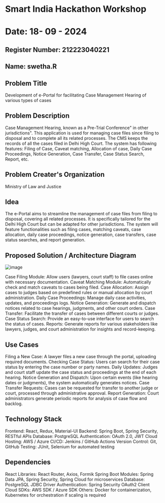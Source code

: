 # Smart India Hackathon Workshop
# Date: 18- 09 - 2024
## Register Number: 212223040221
## Name: swetha.R
## Problem Title
Development of e-Portal for facilitating Case Management Hearing of various types of cases
## Problem Description
Case Management Hearing, known as a Pre-Trial Conference" in other jurisdictions". This application is used for managing case files since filing to disposal and to complete all its related processes. The CMS keeps the records of all the cases filed in Delhi High Court. The system has following features: Filing of Case, Caveat matching, Allocation of case, Daily Case Proceedings, Notice Generation, Case Transfer, Case Status Search, Report, etc.
## Problem Creater's Organization
Ministry of Law and Justice

## Idea
The e-Portal aims to streamline the management of case files from filing to disposal, covering all related processes. It is specifically tailored for the Delhi High Court but can be adapted for other jurisdictions. The system will feature functionalities such as filing cases, matching caveats, case allocation, daily case proceedings, notice generation, case transfers, case status searches, and report generation.

## Proposed Solution / Architecture Diagram
![image](https://github.com/user-attachments/assets/2094de80-9ee7-4ade-865f-09479e106fe7)

Case Filing Module: Allow users (lawyers, court staff) to file cases online with necessary documentation.
Caveat Matching Module: Automatically check and match caveats to cases being filed.
Case Allocation: Assign cases to judges based on predefined rules or manual allocation by court administration.
Daily Case Proceedings: Manage daily case activities, updates, and proceedings logs.
Notice Generation: Generate and dispatch notices related to case hearings, judgments, and other court orders.
Case Transfer: Facilitate the transfer of cases between different courts or judges.
Case Status Search: Provide an easy-to-use interface for users to search the status of cases.
Reports: Generate reports for various stakeholders like lawyers, judges, and court administration for insights and record-keeping.



## Use Cases
Filing a New Case: A lawyer files a new case through the portal, uploading required documents.
Checking Case Status: Users can search for their case status by entering the case number or party names.
Daily Updates: Judges and court staff update the case status and proceedings at the end of each hearing.
Notice Generation and Dispatch: Upon certain events (like hearing dates or judgments), the system automatically generates notices.
Case Transfer Requests: Cases can be requested for transfer to another judge or court, processed through administrative approval.
Report Generation: Court administrators generate periodic reports for analysis of case flow and backlog.

## Technology Stack
Frontend: React, Redux, Material-UI
Backend: Spring Boot, Spring Security, RESTful APIs
Database: PostgreSQL
Authentication: OAuth 2.0, JWT
Cloud Hosting: AWS / Azure
CI/CD: Jenkins / GitHub Actions
Version Control: Git, GitHub
Testing: JUnit, Selenium for automated testing


## Dependencies
React Libraries: React Router, Axios, Formik
Spring Boot Modules: Spring Data JPA, Spring Security, Spring Cloud for microservices
Database: PostgreSQL JDBC Driver
Authentication: Spring Security OAuth2 Client
Cloud SDKs: AWS SDK / Azure SDK
Others: Docker for containerization, Kubernetes for orchestration if scaling is required

